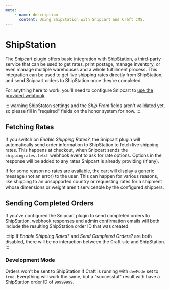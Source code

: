 ```yaml
---
meta:
    - name: description
      content: Using ShipStation with Snipcart and Craft CMS.
---
```


# ShipStation

The Snipcart plugin offers basic integration with [ShipStation](https://www.shipstation.com/), a third-party service that can be used to get rates, print postage, manage inventory, or even manage multiple warehouses and a whole fulfillment process. This integration can be used to get live shipping rates directly from ShipStation, and send Snipcart orders to ShipStation once they're completed.

For anything here to work, you'll need to configure Snipcart to [use the provided webhook](/webhooks/setup.md).

::: warning
ShipStaton settings and the _Ship From_ fields aren't validated yet, so please fill in "required" fields on the honor system for now.
:::

## Fetching Rates

If you switch on _Enable Shipping Rates?_, the Snipcart plugin will automatically send order information to ShipStation to fetch live shipping rates. This happens at checkout, when Snipcart sends the `shippingrates.fetch` webhook event to ask for rate options. Options in the response will be added to any rates Snipcart is already providing (if any).

If for some reason no rates are available, the cart will display a generic message (not an error) to the user. This can happen for various reasons, like shipping to an unsupported country or requesting rates for a shipment whose dimensions or weight aren't serviceable by the configured shippers.

## Sending Completed Orders

If you've configured the Snipcart plugin to send completed orders to ShipStation, webhook responses and admin confirmation emails will both include the resulting ShipStation order ID that was created.

:::tip
If _Enable Shipping Rates?_ and _Send Completed Orders?_ are both disabled, there will be no interaction between the Craft site and ShipStation.
:::

### Development Mode

Orders won't be sent to ShipStation if Craft is running with `devMode` set to `true`. Everything will work the same, but a "successful" result with have a ShipStation order ID of `99999999`.
